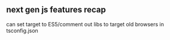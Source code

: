 ## next gen js features recap

can set target to ES5/comment out libs to target old browsers
in tsconfig.json
